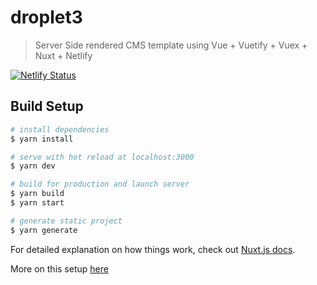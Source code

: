 # droplet3

> Server Side rendered CMS template using Vue + Vuetify + Vuex + Nuxt + Netlify 

[![Netlify Status](https://api.netlify.com/api/v1/badges/35889bb9-4ce6-493d-8de9-01dbbbf5c567/deploy-status)](https://app.netlify.com/sites/droplet-cms/deploys)



## Build Setup

``` bash
# install dependencies
$ yarn install

# serve with hot reload at localhost:3000
$ yarn dev

# build for production and launch server
$ yarn build
$ yarn start

# generate static project
$ yarn generate
```

For detailed explanation on how things work, check out [Nuxt.js docs](https://nuxtjs.org).

More on this setup [here](https://www.netlifycms.org/docs/nuxt/)